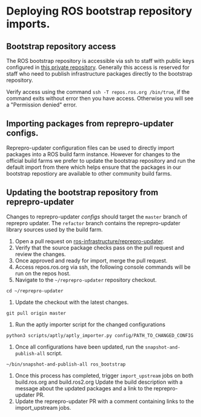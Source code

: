 # Deploying ROS bootstrap repository imports.

## Bootstrap repository access

The ROS bootstrap repository is accessible via ssh to staff with public keys configured in [this private repository](https://github.com/osrf/chef-osrf/tree/latest/data_bags/staff_public_keys).
Generally this access is reserved for staff who need to publish infrastructure packages directly to the bootstrap repository.

Verify access using the command `ssh -T repos.ros.org /bin/true`, if the command exits without error then you have access.
Otherwise you will see a "Permission denied" error.

## Importing packages from reprepro-updater configs.

Reprepro-updater configuration files can be used to directly import packages into a ROS build farm instance.
However for changes to the official build farms we prefer to update the bootstrap repository and run the default import from there which helps ensure that the packages in our bootstrap repostiory are available to other community build farms.

## Updating the bootstrap repository from reprepro-updater

Changes to reprepro-updater *configs* should target the `master` branch of reprepro updater.
The `refactor` branch contains the reprepro-updater library sources used by the build farm.

1. Open a pull request on [ros-infrastructure/reprepro-updater](https://github.com/ros-infrastructure/reprepro-updater).
1. Verify that the source package checks pass on the pull request and review the changes.
1. Once approved and ready for import, merge the pull request.
1. Access repos.ros.org via ssh, the following console commands will be run on the repos host.
1. Navigate to the `~/reprepro-updater` repository checkout.
```
cd ~/reprepro-updater
```
1. Update the checkout with the latest changes.
```
git pull origin master
```
1. Run the aptly importer script for the changed configurations
```
python3 scripts/aptly/aptly_importer.py config/PATH_TO_CHANGED_CONFIG
```
1. Once all configurations have been updated, run the `snapshot-and-publish-all` script.
```
~/bin/snapshot-and-publish-all ros_bootstrap
```
1. Once this process has completed, trigger `import_upstream` jobs on both build.ros.org and build.ros2.org
Update the build description with a message about the updated packages and a link to the reprepro-updater PR.
1. Update the reprepro-updater PR with a comment containing links to the import_upstream jobs.
